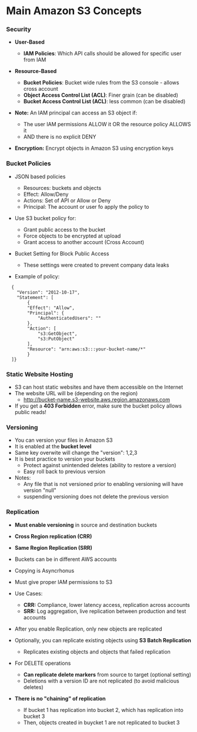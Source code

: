 # Main Amazon S3 Concepts

### Security

* **User-Based**
  * **IAM Policies**: Which API calls should be allowed for specific user from IAM

* **Resource-Based**
  * **Bucket Policies**: Bucket wide rules from the S3 console - allows cross account
  * **Object Access Control List (ACL)**: Finer grain (can be disabled)
  * **Bucket Access Control List (ACL)**: less common (can be disabled)

* **Note:** An IAM principal can access an S3 object if:
  * The user IAM permissions ALLOW it OR the resource policy ALLOWS it
  * AND there is no explicit DENY

* **Encryption:** Encrypt objects in Amazon S3 using encryption keys 

### Bucket Policies

* JSON based policies
  * Resources: buckets and objects
  * Effect: Allow/Deny
  * Actions: Set of API or Allow or Deny
  * Principal: The account or user fo apply the policy to

* Use S3 bucket policy for:
  * Grant public access to the bucket
  * Force objects to be encrypted at upload
  * Grant access to another account (Cross Account)

* Bucket Setting for Block Public Access
  * These settings were created to prevent company data leaks

* Example of policy:
~~~
  {
    "Version": "2012-10-17",
    "Statement": [
        {
        "Effect": "Allow",
        "Principal": {
            "AuthenticatedUsers": ""
        },
        "Action": [
            "s3:GetObject",
            "s3:PutObject"
        ],
        "Resource": "arn:aws:s3:::your-bucket-name/*"
        }
  ]}
~~~

### Static Website Hosting

* S3 can host static websites and have them accessible on the Internet
* The website URL will be (depending on the region)
  * http://bucket-name.s3-website.aws.region.amazonaws.com
* If you get a **403 Forbidden** error, make sure the bucket policy allows public reads!

### Versioning 

* You can version your files in Amazon S3
* It is enabled at the **bucket level**
* Same key overwite will change the "version": 1,2,3
* It is best practice to version your buckets
  * Protect against unintended deletes (ability to restore a version)
  * Easy roll back to previous version
* Notes:
  * Any file that is not versioned prior to enabling versioning will have version "null"
  * suspending versioning does not delete the previous version

### Replication

* **Must enable versioning** in source and destination buckets
* **Cross Region replication (CRR)**
* **Same Region Replication (SRR)**
* Buckets can be in different AWS accounts
* Copying is Asyncrhonus
* Must give proper IAM permissions to S3
* Use Cases:
  * **CRR:** Compliance, lower latency access, replication across accounts
  * **SRR:** Log aggregation, live replication between production and test accounts
* After you enable Replication, only new objects are replicated
* Optionally, you can replicate existing objects using **S3 Batch Replication**
  * Replicates existing objects and objects that failed replication

* For DELETE operations
  * **Can replicate delete markers** from source to target (optional setting)
  * Deletions with a version ID are not replicated (to avoid malicious deletes)
* **There is no "chaining" of replication**
  * If bucket 1 has replication into bucket 2, which has replication into bucket 3
  * Then, objects created in buycket 1 are not replicated to bucket 3